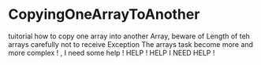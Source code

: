 # CopyingOneArrayToAnother
tuitorial how to copy one array into another Array, beware of Length of teh arrays carefully not to receive Exception
The arrays task become more and more complex ! , I need some help ! 
HELP ! 
HELP I NEED HELP ! 

